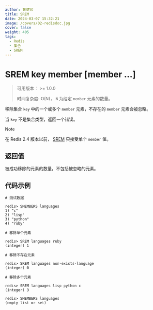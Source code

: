 ```yaml
---
author: 黄健宏
title: SREM
date: 2024-03-07 15:32:21
image: /covers/02-redisdoc.jpg
cover: false
weight: 405
tags:
  - Redis
  - 集合
  - SREM
---
```


# SREM key member [member …]

> 可用版本： >= 1.0.0
> 
> 时间复杂度: O(N)， `N` 为给定 `member` 元素的数量。

移除集合 `key` 中的一个或多个 `member` 元素，不存在的 `member` 元素会被忽略。

当 `key` 不是集合类型，返回一个错误。

Note

在 Redis 2.4 版本以前， [SREM](../../02-redisdoc/04-set/05-srem/) 只接受单个 `member` 值。

## 返回值

被成功移除的元素的数量，不包括被忽略的元素。

## 代码示例

```shell
# 测试数据

redis> SMEMBERS languages
1) "c"
2) "lisp"
3) "python"
4) "ruby"

# 移除单个元素

redis> SREM languages ruby
(integer) 1

# 移除不存在元素

redis> SREM languages non-exists-language
(integer) 0

# 移除多个元素

redis> SREM languages lisp python c
(integer) 3

redis> SMEMBERS languages
(empty list or set)
```